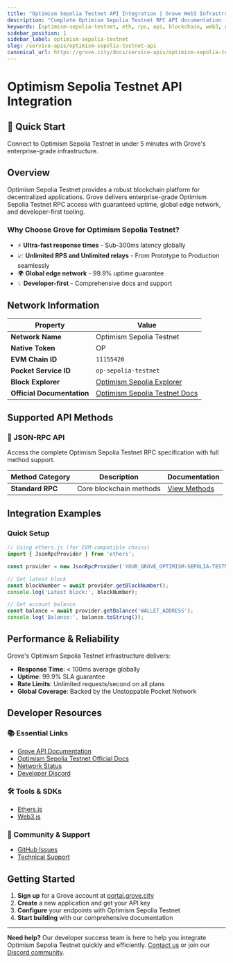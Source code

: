```yaml
---
title: "Optimism Sepolia Testnet API Integration | Grove Web3 Infrastructure"
description: "Complete Optimism Sepolia Testnet RPC API documentation for developers. Fast, reliable Optimism Sepolia Testnet blockchain access with Grove's enterprise infrastructure. Get started in minutes."
keywords: [optimism-sepolia-testnet, eth, rpc, api, blockchain, web3, grove, infrastructure, developers, integration]
sidebar_position: 1
sidebar_label: optimism-sepolia-testnet
slug: /service-apis/optimism-sepolia-testnet-api
canonical_url: https://grove.city/docs/service-apis/optimism-sepolia-testnet-api
---
```


# Optimism Sepolia Testnet API Integration

<div style={{background: "linear-gradient(135deg, #ff0420 0%, #ff6b35 100%)", color: "white", padding: "1.5rem", borderRadius: "8px", margin: "1rem 0"}}>
  <h2 style={{color: "white", marginTop: 0}}>🚀 Quick Start</h2>
  <p style={{marginBottom: 0, fontSize: "1.1rem"}}>Connect to Optimism Sepolia Testnet in under 5 minutes with Grove's enterprise-grade infrastructure.</p>
</div>

## Overview

Optimism Sepolia Testnet provides a robust blockchain platform for decentralized applications. Grove delivers enterprise-grade Optimism Sepolia Testnet RPC access with guaranteed uptime, global edge network, and developer-first tooling.

### Why Choose Grove for Optimism Sepolia Testnet?

- ⚡ **Ultra-fast response times** - Sub-300ms latency globally
- 📈 **Unlimited RPS and Unlimited relays** - From Prototype to Production seamlessly
- 🌍 **Global edge network** - 99.9% uptime guarantee
- 💡 **Developer-first** - Comprehensive docs and support

## Network Information

| Property | Value |
|----------|-------|
| **Network Name** | Optimism Sepolia Testnet |
| **Native Token** | OP |
| **EVM Chain ID** | `11155420` |
| **Pocket Service ID** | `op-sepolia-testnet` |
| **Block Explorer** | [Optimism Sepolia Explorer](https://sepolia-optimism.etherscan.io) |
| **Official Documentation** | [Optimism Sepolia Testnet Docs](https://docs.optimism.io/) |

## Supported API Methods

### 🔌 JSON-RPC API
Access the complete Optimism Sepolia Testnet RPC specification with full method support.

| Method Category | Description | Documentation |
|-----------------|-------------|---------------|
| **Standard RPC** | Core blockchain methods | [View Methods](../grove-api/api-definition/definition#json-rpc-supported-methods) |

## Integration Examples

### Quick Setup

```javascript
// Using ethers.js (for EVM-compatible chains)
import { JsonRpcProvider } from 'ethers';

const provider = new JsonRpcProvider('YOUR_GROVE_OPTIMISM-SEPOLIA-TESTNET_ENDPOINT');

// Get latest block
const blockNumber = await provider.getBlockNumber();
console.log('Latest block:', blockNumber);

// Get account balance
const balance = await provider.getBalance('WALLET_ADDRESS');
console.log('Balance:', balance.toString());
```

## Performance & Reliability

Grove's Optimism Sepolia Testnet infrastructure delivers:

- **Response Time**: < 100ms average globally
- **Uptime**: 99.9% SLA guarantee  
- **Rate Limits**: Unlimited requests/second on all plans
- **Global Coverage**: Backed by the Unstoppable Pocket Network

## Developer Resources

### 📚 Essential Links
- [Grove API Documentation](../grove-api/overview/grove-api)
- [Optimism Sepolia Testnet Official Docs](https://docs.optimism.io/)
- [Network Status](https://status.grove.city)
- [Developer Discord](https://discord.gg/build-with-grove)

### 🛠️ Tools & SDKs
- [Ethers.js](https://docs.ethers.io/)
- [Web3.js](https://web3js.readthedocs.io/)

### 💬 Community & Support
- [GitHub Issues](https://github.com/buildwithgrove/path)  
- [Technical Support](https://discord.com/channels/824324475256438814/1150805396085293106)

## Getting Started

1. **Sign up** for a Grove account at [portal.grove.city](https://portal.grove.city)
2. **Create** a new application and get your API key
3. **Configure** your endpoints with Optimism Sepolia Testnet
4. **Start building** with our comprehensive documentation

---

<div style={{background: "#f8f9fa", padding: "1rem", borderLeft: "4px solid #007bff", margin: "1rem 0"}}>
  <strong>Need help?</strong> Our developer success team is here to help you integrate Optimism Sepolia Testnet quickly and efficiently. <a href="mailto:portal@grove.city">Contact us</a> or join our <a href="https://discord.gg/build-with-grove">Discord community</a>.
</div>

